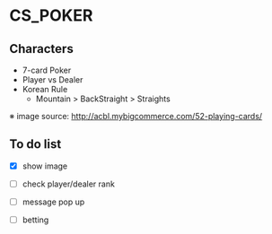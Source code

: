 # CS_POKER

## Characters

- 7-card Poker
- Player vs Dealer
- Korean Rule
  - Mountain > BackStraight > Straights

※ image source: http://acbl.mybigcommerce.com/52-playing-cards/

## To do list
- [x] show image
- [ ] check player/dealer rank
- [ ] message pop up
- [ ] betting

